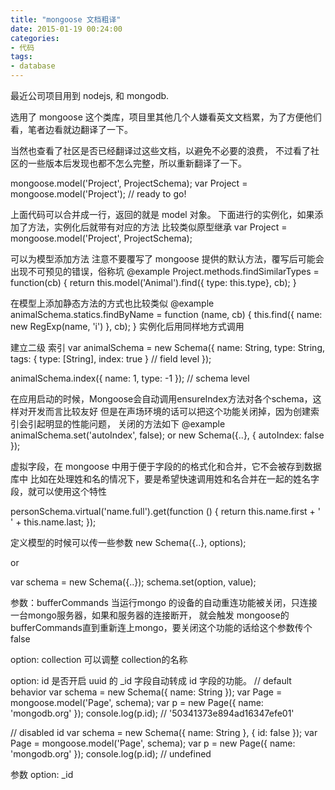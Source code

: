 ```yaml
---
title: "mongoose 文档粗译"
date: 2015-01-19 00:24:00
categories:
- 代码
tags:
- database
---
```


最近公司项目用到 nodejs, 和 mongodb.

选用了 mongoose 这个类库，项目里其他几个人嫌看英文文档累，为了方便他们看，笔者边看就边翻译了一下。

当然也查看了社区是否已经翻译过这些文档，以避免不必要的浪费，
不过看了社区的一些版本后发现也都不怎么完整，所以重新翻译了一下。

mongoose.model('Project', ProjectSchema);
var Project = mongoose.model('Project');
// ready to go!

上面代码可以合并成一行，返回的就是 model 对象。
下面进行的实例化，如果添加了方法，实例化后就带有对应的方法
比较类似原型继承
var Project = mongoose.model('Project', ProjectSchema);

可以为模型添加方法
注意不要覆写了 mongoose 提供的默认方法，覆写后可能会出现不可预见的错误，俗称坑
@example
Project.methods.findSimilarTypes = function(cb) {
     return this.model('Animal').find({ type: this.type}, cb);
}

在模型上添加静态方法的方式也比较类似
@example
animalSchema.statics.findByName = function (name, cb) {
     this.find({ name: new RegExp(name, 'i') }, cb);
}
实例化后用同样地方式调用

建立二级 索引
var animalSchema = new Schema({
    name: String,
    type: String,
    tags: { type: [String], index: true } // field level
});

animalSchema.index({ name: 1, type: -1 }); // schema level

在应用启动的时候，Mongoose会自动调用ensureIndex方法对各个schema，这样对开发而言比较友好
但是在声场环境的话可以把这个功能关闭掉，因为创建索引会引起明显的性能问题，
关闭的方法如下
@example
animalSchema.set('autoIndex', false);
or
new Schema({..}, { autoIndex: false });

虚拟字段，在 mongoose 中用于便于字段的的格式化和合并，它不会被存到数据库中
比如在处理姓和名的情况下，要是希望快速调用姓和名合并在一起的姓名字段，就可以使用这个特性

personSchema.virtual('name.full').get(function () {
    return this.name.first + ' ' + this.name.last;
});


定义模型的时候可以传一些参数
new Schema({..}, options);

or

var schema = new Schema({..});
schema.set(option, value);

参数：bufferCommands
当运行mongo 的设备的自动重连功能被关闭，只连接一台mongo服务器，如果和服务器的连接断开，
就会触发 mongoose的bufferCommands直到重新连上mongo，要关闭这个功能的话给这个参数传个 false

option: collection
可以调整 collection的名称

option: id 是否开启 uuid 的 _id 字段自动转成 id 字段的功能。
// default behavior
var schema = new Schema({ name: String });
var Page = mongoose.model('Page', schema);
var p = new Page({ name: 'mongodb.org' });
console.log(p.id); // '50341373e894ad16347efe01'

// disabled id
var schema = new Schema({ name: String }, { id: false });
var Page = mongoose.model('Page', schema);
var p = new Page({ name: 'mongodb.org' });
console.log(p.id); // undefined

参数 option: _id
